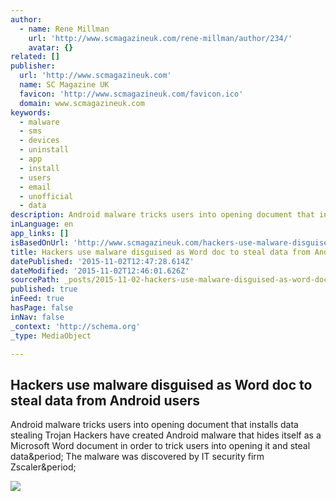 ```yaml
---
author:
  - name: Rene Millman
    url: 'http://www.scmagazineuk.com/rene-millman/author/234/'
    avatar: {}
related: []
publisher:
  url: 'http://www.scmagazineuk.com'
  name: SC Magazine UK
  favicon: 'http://www.scmagazineuk.com/favicon.ico'
  domain: www.scmagazineuk.com
keywords:
  - malware
  - sms
  - devices
  - uninstall
  - app
  - install
  - users
  - email
  - unofficial
  - data
description: Android malware tricks users into opening document that installs data stealing Trojan Hackers have created Android malware that hides itself as a Microsoft Word document in order to trick users into opening it and steal data. The malware was discovered by IT security firm Zscaler.
inLanguage: en
app_links: []
isBasedOnUrl: 'http://www.scmagazineuk.com/hackers-use-malware-disguised-as-word-doc-to-steal-data-from-android-users/article/450638/'
title: Hackers use malware disguised as Word doc to steal data from Android users
datePublished: '2015-11-02T12:47:28.614Z'
dateModified: '2015-11-02T12:46:01.626Z'
sourcePath: _posts/2015-11-02-hackers-use-malware-disguised-as-word-doc-to-steal-data-from.md
published: true
inFeed: true
hasPage: false
inNav: false
_context: 'http://schema.org'
_type: MediaObject

---
```

<article style=""><h1>Hackers use malware disguised as Word doc to steal data from Android users</h1><p>Android malware tricks users into opening document that installs data stealing Trojan Hackers have created Android malware that hides itself as a Microsoft Word document in order to trick users into opening it and steal data&amp;period; The malware was discovered by IT security firm Zscaler&amp;period;</p><img src="http://media.scmagazineuk.com/images/2015/10/30/worddocicon_860639.jpg?format=jpg&amp;zoom=1&amp;quality=70&amp;anchor=middlecenter&amp;width=320&amp;mode=pad" /></article>